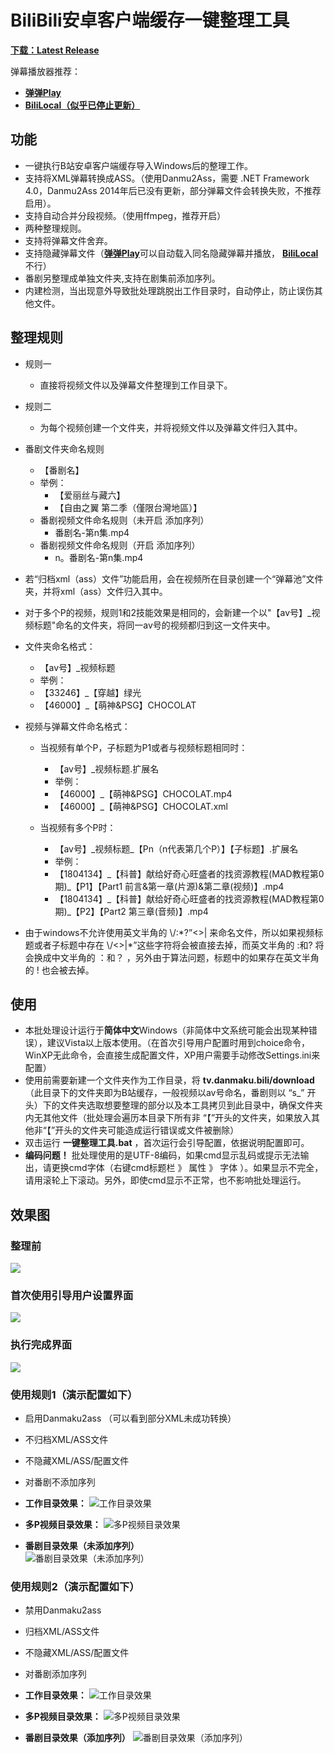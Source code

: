 # BiliBili安卓客户端缓存一键整理工具


[**下载：Latest Release**](https://github.com/miyouzi/bilibili_organizer/releases)

弹幕播放器推荐：
- [**弹弹Play**](http://www.dandanplay.com/)
- [**BiliLocal（似乎已停止更新）**](https://github.com/AncientLysine/BiliLocal)


## 功能
- 一键执行B站安卓客户端缓存导入Windows后的整理工作。
- 支持将XML弹幕转换成ASS。（使用Danmu2Ass，需要 .NET Framework 4.0，Danmu2Ass 2014年后已没有更新，部分弹幕文件会转换失败，不推荐启用）。
- 支持自动合并分段视频。（使用ffmpeg，推荐开启）
- 两种整理规则。
- 支持将弹幕文件舍弃。
- 支持隐藏弹幕文件（[**弹弹Play**](http://www.dandanplay.com/)可以自动载入同名隐藏弹幕并播放， [**BiliLocal**](https://github.com/AncientLysine/BiliLocal)不行）
- 番剧另整理成单独文件夹,支持在剧集前添加序列。
- 内建检测，当出现意外导致批处理跳脱出工作目录时，自动停止，防止误伤其他文件。

## 整理规则

- 规则一
    - 直接将视频文件以及弹幕文件整理到工作目录下。

- 规则二
    - 为每个视频创建一个文件夹，并将视频文件以及弹幕文件归入其中。

- 番剧文件夹命名规则
    - 【番剧名】
    - 举例：
        - 【爱丽丝与藏六】
        - 【自由之翼 第二季（僅限台灣地區）】
    - 番剧视频文件命名规则（未开启 添加序列）
        - 番剧名-第n集.mp4
    - 番剧视频文件命名规则（开启 添加序列）
        - n。番剧名-第n集.mp4


- 若“归档xml（ass）文件”功能启用，会在视频所在目录创建一个“弹幕池”文件夹，并将xml（ass）文件归入其中。

- 对于多个P的视频，规则1和2技能效果是相同的，会新建一个以"【av号】_视频标题"命名的文件夹，将同一av号的视频都归到这一文件夹中。
- 文件夹命名格式：
    - 【av号】_视频标题
    - 举例：
    - 【33246】_【穿越】绿光
    - 【46000】_【萌神&PSG】CHOCOLAT

- 视频与弹幕文件命名格式：
    - 当视频有单个P，子标题为P1或者与视频标题相同时：
        - 【av号】_视频标题.扩展名
        - 举例：
        - 【46000】_【萌神&PSG】CHOCOLAT.mp4
        - 【46000】_【萌神&PSG】CHOCOLAT.xml

    - 当视频有多个P时：
        - 【av号】\_视频标题\_【Pn（n代表第几个P）】【子标题】.扩展名
        - 举例：
        - 【1804134】\_【科普】献给好奇心旺盛者的找资源教程(MAD教程第0期)\_【P1】【Part1 前言&第一章(片源)&第二章(视频)】.mp4
        - 【1804134】\_【科普】献给好奇心旺盛者的找资源教程(MAD教程第0期)\_【P2】【Part2 第三章(音频)】.mp4






- 由于windows不允许使用英文半角的 \\/:\*?”<>| 来命名文件，所以如果视频标题或者子标题中存在 \\/<>|*”这些字符将会被直接去掉，而英文半角的 :和? 将会换成中文半角的 ：和？ ，另外由于算法问题，标题中的如果存在英文半角的 ! 也会被去掉。

## 使用
- 本批处理设计运行于**简体中文**Windows（非简体中文系统可能会出现某种错误），建议Vista以上版本使用。（在首次引导用户配置时用到choice命令，WinXP无此命令，会直接生成配置文件，XP用户需要手动修改Settings.ini来配置）
- 使用前需要新建一个文件夹作为工作目录，将 **tv.danmaku.bili/download** （此目录下的文件夹即为B站缓存，一般视频以av号命名，番剧则以 “s\_” 开头）下的文件夹选取想要整理的部分以及本工具拷贝到此目录中，确保文件夹内无其他文件（批处理会遍历本目录下所有非 “【”开头的文件夹，如果放入其他非“【”开头的文件夹可能造成运行错误或文件被删除）
- 双击运行 **一键整理工具.bat** ，首次运行会引导配置，依据说明配置即可。
- **编码问题！** 批处理使用的是UTF-8编码，如果cmd显示乱码或提示无法输出，请更换cmd字体（右键cmd标题栏 》 属性 》 字体 ）。如果显示不完全，请用滚轮上下滚动。另外，即使cmd显示不正常，也不影响批处理运行。

## 效果图
### 整理前
![](【screenshot】/00.png)
### 首次使用引导用户设置界面
![](【screenshot】/01.png)
### 执行完成界面
![](【screenshot】/02.png)

### 使用规则1（演示配置如下）
- 启用Danmaku2ass （可以看到部分XML未成功转换）
- 不归档XML/ASS文件
- 不隐藏XML/ASS/配置文件
- 对番剧不添加序列

- **工作目录效果：**
![](【screenshot】/11.png "工作目录效果")
- **多P视频目录效果：**
![](【screenshot】/12.png "多P视频目录效果")
- **番剧目录效果（未添加序列）** <br>
![](【screenshot】/13.png "番剧目录效果（未添加序列）")

### 使用规则2（演示配置如下）
- 禁用Danmaku2ass
- 归档XML/ASS文件
- 不隐藏XML/ASS/配置文件
- 对番剧添加序列

- **工作目录效果：**
![](【screenshot】/21.png "工作目录效果")
- **多P视频目录效果：**
![](【screenshot】/22.png "多P视频目录效果")
- **番剧目录效果（添加序列）**
![](【screenshot】/23.png "番剧目录效果（添加序列）")
